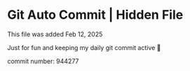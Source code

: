 # Git Auto Commit | Hidden File

This file was added Feb 12, 2025

Just for fun and keeping my daily git commit active 🤪

commit number: 944277
